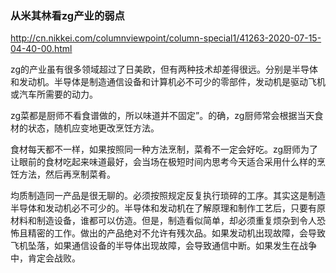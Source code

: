 ### 从米其林看zg产业的弱点
http://cn.nikkei.com/columnviewpoint/column-special1/41263-2020-07-15-04-40-00.html

zg的产业虽有很多领域超过了日美欧，但有两种技术却差得很远。分别是半导体和发动机。半导体是制造通信设备和计算机必不可少的零部件，发动机是驱动飞机或汽车所需要的动力。

zg菜都是厨师不看食谱做的，所以味道并不固定”。的确，zg厨师常会根据当天食材的状态，随机应变地更改烹饪方法。

食材每天都不一样，如果按照同一种方法烹制，菜肴不一定会好吃。zg厨师为了让眼前的食材吃起来味道最好，会当场在极短时间内思考今天适合采用什么样的烹饪方法，然后再烹制菜肴。

均质制造同一产品是很无聊的。必须按照规定反复执行琐碎的工序。其实这是制造半导体和发动机必不可少的。半导体和发动机在了解原理和制作工艺后，只要有原材料和制造设备，谁都可以仿造。但是，制造看似简单，却必须重复烦杂到令人恐怖且精密的工作。做出的产品绝对不允许有残次品。如果发动机出现故障，会导致飞机坠落，如果通信设备的半导体出现故障，会导致通信中断。如果发生在战争中，肯定会战败。

